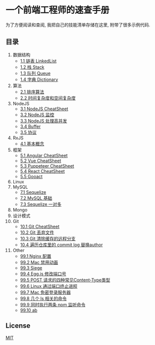 # 一个前端工程师的速查手册
为了方便阅读和查阅, 我把自己的技能清单存储在这里, 附带了很多示例代码.

## 目录
1. 数据结构
    + [1.1 链表 LinkedList](./1.%20数据结构/1.1%20链表%20LinkedList.md)
    + [1.2 栈 Stack](./1.%20数据结构/1.2%20栈%20Stack.md)
    + [1.3 队列 Queue](./1.%20数据结构/1.3%20队列%20Queue.md)
    + [1.4 字典 Dictionary](./1.%20数据结构/1.4%20字典%20Dictionary.md)
1. 算法
    + [2.1 排序算法](./2.%20算法/2.1%20排序算法.md)
    + [2.2 时间复杂度和空间复杂度](./2.%20算法/2.2%20时间复杂度和空间复杂度.md)
1. NodeJS
    + [3.1 NodeJS CheatSheet](./3.%20NodeJS/3.1%20NodeJS%20CheatSheet.md)
    + [3.2 NodeJS 监控](./3.%20NodeJS/3.2%20NodeJS%20监控.md)
    + [3.3 NodeJS 处理高并发](./3.%20NodeJS/3.3%20NodeJS%20处理高并发.md)
    + [3.4 Buffer](./3.%20NodeJS/3.4%20Buffer.md)
    + [3.5 协议](./3.%20NodeJS/3.5%20协议.md)
1. RxJS
    + [4.1 基本概念](./4.%20RxJS/4.1%20基本概念.md)
1. 框架
    + [5.1 Angular CheatSheet](./5.%20框架/5.1%20Angular%20CheatSheet.md)
    + [5.2 Vue CheatSheet](./5.%20框架/5.2%20Vue%20CheatSheet.md)
    + [5.3 Puppeteer CheatSheet](./5.%20框架/5.3%20Puppeteer%20CheatSheet.md)
    + [5.4 React CheatSheet](./5.%20框架/5.4%20React%20CheatSheet.md)
    + [5.5 Gooact](./5.%20框架/5.5%20Gooact.md)
1. Linux
1. MySQL
    + [7.1 Sequelize](./7.%20MySQL/7.1%20Sequelize.md)
    + [7.2 MySQL 基础](./7.%20MySQL/7.2%20MySQL%20基础.md)
    + [7.3 Sequelize 一对多](./7.%20MySQL/7.3%20Sequelize%20一对多.md)
1. Mongo
1. 设计模式
1. Git
    + [10.1 Git CheatSheet](./10.%20Git/10.1%20Git%20CheatSheet.md)
    + [10.2 Git 丢弃文件](./10.%20Git/10.2%20Git%20丢弃文件.md)
    + [10.3 Git 清除缓存的远程分支](./10.%20Git/10.3%20Git%20清除缓存的远程分支.md)
    + [10.4 遍历仓库里的 commit log 替换author](./10.%20Git/10.4%20遍历仓库里的%20commit%20log%20替换author.md)
1. Other
    + [99.1 Nginx 配置](./99.%20Other/99.1%20Nginx%20配置.md)
    + [99.2 Mac 禁用动画](./99.%20Other/99.2%20Mac%20禁用动画.md)
    + [99.3 Siege](./99.%20Other/99.3%20Siege.md)
    + [99.4 Egg.js 修改端口号](./99.%20Other/99.4%20Egg.js%20修改端口号.md)
    + [99.5 POST 请求的四种常见Content-Type类型](./99.%20Other/99.5%20POST%20请求的四种常见Content-Type类型.md)
    + [99.6 Linux 通过端口终止进程](./99.%20Other/99.6%20Linux%20通过端口终止进程.md)
    + [99.7 Mac 免密登录服务器](./99.%20Other/99.7%20Mac%20免密登录服务器.md)
    + [99.8 几个 ls 相关的命令](./99.%20Other/99.8%20几个%20ls%20相关的命令.md)
    + [99.9 同时执行两条 npm 监听命令](./99.%20Other/99.9%20同时执行两条%20npm%20监听命令.md)
    + [99.10 ab](./99.%20Other/99.10%20ab.md)
    

## License
[MIT](./LICENSE)
